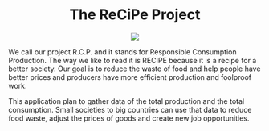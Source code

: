<div align="center"><h1>The ReCiPe Project</h1></div>

<div align="center">
<img src="https://rcp-app-6c78d.web.app/static/media/logo.ab200c05b9a36a4262f3.png">
 </div>
 

We call our project R.C.P. and it stands for Responsible Consumption Production. The way we like to read it is RECIPE because it is a recipe for a better society. Our goal is to reduce the waste of food and help people have better prices and producers have more efficient production and foolproof work.

This application plan to gather data of the total production and the total consumption. Small societies to big countries can use that data to reduce food waste, adjust the prices of goods and create new job opportunities.
